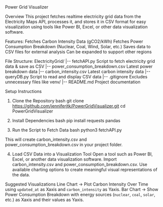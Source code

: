  Power Grid Visualizer

 Overview
This project fetches realtime electricity grid data from the Electricity Maps API, processes it, and stores it in CSV format for easy visualization using tools like Power BI, Excel, or other data visualization software.

 Features:
 Fetches Carbon Intensity Data (gCO2/kWh)
 Fetches Power Consumption Breakdown (Nuclear, Coal, Wind, Solar, etc.)
 Saves data to CSV files for external analysis
 Can be expanded to support other regions



 File Structure:
 ElectricityGrid/
|-- fetchAPI.py   Script to fetch electricity grid data & save as CSV
|-- power_consumption_breakdown.csv   Latest power breakdown data
|-- carbon_intensity.csv   Latest carbon intensity data
|-- queryDB.py   Script to read and display CSV data
|-- .gitignore   Excludes unnecessary files like venv/
|-- README.md   Project documentation




 Setup Instructions
 1. Clone the Repository
bash
git clone https://github.com/jenniferjtk/PowerGridVisualizer.git
cd PowerGridVisualizer


 2. Install Dependencies
bash
pip install requests pandas


 3. Run the Script to Fetch Data
bash
python3 fetchAPI.py

This will create carbon_intensity.csv and power_consumption_breakdown.csv in your project folder.

 4. Load CSV Data into a Visualization Tool
 Open a tool such as Power BI, Excel, or another data visualization software.
 Import carbon_intensity.csv and power_consumption_breakdown.csv.
 Use available charting options to create meaningful visual representations of the data.



 Suggested Visualizations
 Line Chart → Plot Carbon Intensity Over Time using `updated_at` as Xaxis and `carbon_intensity` as Yaxis.
 Bar Chart → Show Power Consumption Breakdown with energy sources (`nuclear`, `coal`, `solar`, etc.) as Xaxis and their values as Yaxis.


